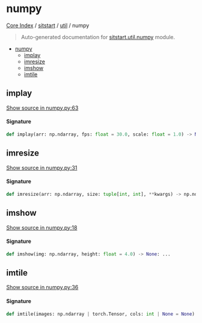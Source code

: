 # numpy

[Core Index](../../README.md#core-index) / [sitstart](../index.md#sitstart) / [util](./index.md#util) / numpy

> Auto-generated documentation for [sitstart.util.numpy](../../../python/sitstart/util/numpy.py) module.

- [numpy](#numpy)
  - [implay](#implay)
  - [imresize](#imresize)
  - [imshow](#imshow)
  - [imtile](#imtile)

## implay

[Show source in numpy.py:63](../../../python/sitstart/util/numpy.py#L63)

#### Signature

```python
def implay(arr: np.ndarray, fps: float = 30.0, scale: float = 1.0) -> None: ...
```



## imresize

[Show source in numpy.py:31](../../../python/sitstart/util/numpy.py#L31)

#### Signature

```python
def imresize(arr: np.ndarray, size: tuple[int, int], **kwargs) -> np.ndarray: ...
```



## imshow

[Show source in numpy.py:18](../../../python/sitstart/util/numpy.py#L18)

#### Signature

```python
def imshow(img: np.ndarray, height: float = 4.0) -> None: ...
```



## imtile

[Show source in numpy.py:36](../../../python/sitstart/util/numpy.py#L36)

#### Signature

```python
def imtile(images: np.ndarray | torch.Tensor, cols: int | None = None): ...
```
